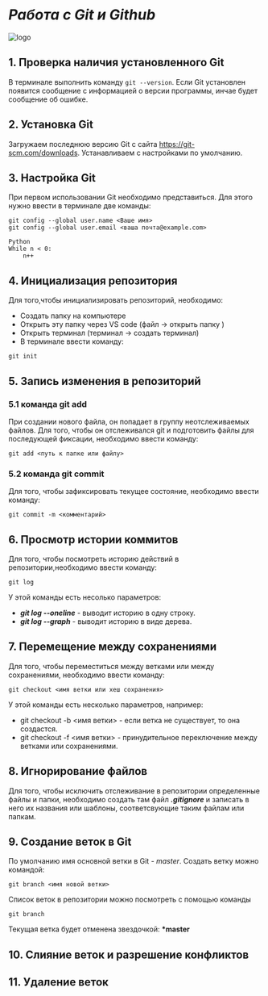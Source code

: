 # *Работа с Git и Github*
![logo](git.jpeg)
## 1. Проверка наличия установленного Git
В терминале выполнить команду `git --version`.
Если Git установлен появится сообщение с информацией о версии программы, инчае будет сообщение об ошибке.

## 2. Установка Git
Загружаем последнюю версию Git с сайта
https://git-scm.com/downloads.
Устанавливаем с настройками по умолчанию. 

## 3. Настройка Git
При первом использовании Git необходимо представиться. Для этого нужно ввести в терминале две команды:

```
git config --global user.name <Ваше имя>
git config --global user.email <ваша почта@example.com>
```
```
Python
While n < 0:
    n++
```
## 4. Инициализация репозитория
Для того,чтобы инициализировать репозиторий, необходимо:
* Создать папку на компьютере 
* Открыть эту папку через VS code (файл -> открыть папку )
* Открыть терминал (терминал -> создать терминал)
* В терминале ввести команду:
```
git init
```
## 5. Запись изменения в репозиторий
### 5.1 команда git add
При создании нового файла, он попадает в группу неотслеживаемых файлов. Для того, чтобы он отслеживался git и подготовить файлы для последующей фиксации, необходимо ввести команду:
```
git add <путь к папке или файлу> 
```
### 5.2 команда git commit 
Для того, чтобы зафиксировать текущее состояние, необходимо ввести команду:
```
git commit -m <комментарий>
```
## 6. Просмотр истории коммитов
Для того, чтобы посмотреть историю действий в репозитории,необходимо ввести команду:
```
git log
```
У этой команды есть несолько параметров: 
* ***git log --oneline*** - выводит историю в одну строку.
* ***git log --graph*** - выводит историю в виде дерева.

## 7. Перемещение между сохранениями
Для того, чтобы переместиться между ветками или между сохранениями, необходимо ввести команду:
```
git checkout <имя ветки или хеш сохранения>
```
У этой команды есть несколько параметров, например:
* git checkout -b <имя ветки> - если ветка не существует, то она создастся. 
* git checkout -f <имя ветки> - принудительное переключение между ветками или сохранениями. 
## 8. Игнорирование файлов
Для того, чтобы исключить отслеживание в репозитории определенные файлы и папки, необходимо создать там файл ***.gitignore*** и записать в него их названия или шаблоны, соответсвующие таким файлам или папкам. 

## 9. Создание веток в Git 
По умолчанию имя основной ветки в Git - *master*.
Создать ветку можно командой:
```
git branch <имя новой ветки>
```
Список веток в репозитории можно посмотреть с помощью команды
```
git branch
```
Текущая ветка будет отменена звездочкой: **\*master**
## 10. Слияние веток и разрешение конфликтов
## 11. Удаление веток